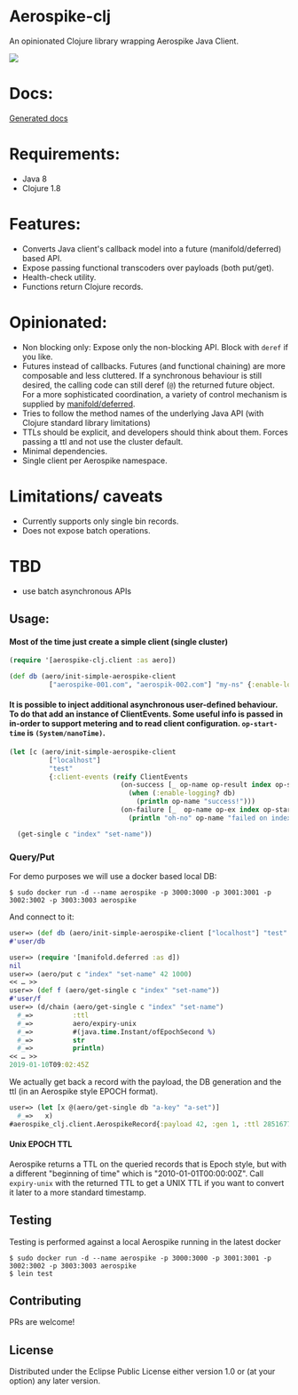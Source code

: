 # Aerospike-clj

An opinionated Clojure library wrapping Aerospike Java Client.

![](https://clojars.org/aerospike-clj/latest-version.svg)

# Docs:
[Generated docs](https://appsflyer.github.io/aerospike-clj/)

# Requirements:
- Java 8
- Clojure 1.8

# Features:
- Converts Java client's callback model into a future (manifold/deferred) based API.
- Expose passing functional transcoders over payloads (both put/get).
- Health-check utility.
- Functions return Clojure records.

# Opinionated:
- Non blocking only: Expose only the non-blocking API. Block with `deref` if you like.
- Futures instead of callbacks. Futures (and functional chaining) are more composable and less cluttered.
If a synchronous behaviour is still desired, the calling code can still deref (`@`) the returned future object. For a more sophisticated coordination, a variety of control mechanism is supplied by [manifold/deferred](https://github.com/ztellman/manifold/blob/master/docs/deferred.md).
- Tries to follow the method names of the underlying Java API (with Clojure standard library limitations)
- TTLs should be explicit, and developers should think about them. Forces passing a ttl and not use the cluster default.
- Minimal dependencies.
- Single client per Aerospike namespace.

# Limitations/ caveats
- Currently supports only single bin records.
- Does not expose batch operations.

# TBD
- use batch asynchronous APIs

## Usage:
#### Most of the time just create a simple client (single cluster)
```clojure
(require '[aerospike-clj.client :as aero])

(def db (aero/init-simple-aerospike-client
          ["aerospike-001.com", "aerospik-002.com"] "my-ns" {:enable-logging true}))
```

#### It is possible to inject additional asynchronous user-defined behaviour. To do that add an instance of ClientEvents. Some useful info is passed in in-order to support metering and to read client configuration. `op-start-time` is `(System/nanoTime)`.

```clojure
(let [c (aero/init-simple-aerospike-client
          ["localhost"]
          "test"
          {:client-events (reify ClientEvents
                            (on-success [_ op-name op-result index op-start-time db]
                              (when (:enable-logging? db)
                                (println op-name "success!")))
                            (on-failure [_  op-name op-ex index op-start-time db]
                              (println "oh-no" op-name "failed on index" index)))})]

  (get-single c "index" "set-name"))
```

### Query/Put
For demo purposes we will use a docker based local DB:
```shell
$ sudo docker run -d --name aerospike -p 3000:3000 -p 3001:3001 -p 3002:3002 -p 3003:3003 aerospike
```
And connect to it:
```clojure
user=> (def db (aero/init-simple-aerospike-client ["localhost"] "test" {:enable-logging true}))
#'user/db
```

```clojure
user=> (require '[manifold.deferred :as d])
nil
user=> (aero/put c "index" "set-name" 42 1000)
<< … >>
user=> (def f (aero/get-single c "index" "set-name"))
#'user/f
user=> (d/chain (aero/get-single c "index" "set-name")
  #_=>          :ttl
  #_=>          aero/expiry-unix
  #_=>          #(java.time.Instant/ofEpochSecond %)
  #_=>          str
  #_=>          println)
<< … >>
2019-01-10T09:02:45Z
```
We actually get back a record with the payload, the DB generation and the ttl (in an Aerospike style EPOCH format).
```clojure
user=> (let [x @(aero/get-single db "a-key" "a-set")]
  #_=>   x)
#aerospike_clj.client.AerospikeRecord{:payload 42, :gen 1, :ttl 285167713}
```

#### Unix EPOCH TTL
Aerospike returns a TTL on the queried records that is Epoch style, but with a different "beginning of time" which is "2010-01-01T00:00:00Z". Call `expiry-unix` with the returned TTL to get a UNIX TTL if you want to convert it later to a more standard timestamp.

## Testing
Testing is performed against a local Aerospike running in the latest docker

```shell
$ sudo docker run -d --name aerospike -p 3000:3000 -p 3001:3001 -p 3002:3002 -p 3003:3003 aerospike
$ lein test
```

## Contributing
PRs are welcome!

## License

Distributed under the Eclipse Public License either version 1.0 or (at
your option) any later version.

